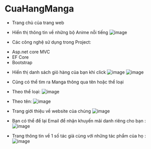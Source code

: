 # CuaHangManga

- Trang chủ của trang web
- Hiển thị thông tin về những bộ Anime nỗi tiếng
![image](https://user-images.githubusercontent.com/93509327/169927432-e553ee12-f8eb-4798-89c3-b9805a885d28.png)

- Các công nghệ sử dụng trong Project:
 + Asp.net core MVC
 + EF Core
 + Bootstrap

- Hiển thị danh sách giỏ hàng của bạn khi click 
![image](https://user-images.githubusercontent.com/93509327/169927535-a0ab409d-4851-43c8-97a9-91002c782265.png)
![image](https://user-images.githubusercontent.com/93509327/169927600-6bdb8817-528a-4dfa-bfd0-8e02608fcdd4.png)
- Cũng có thể tìm ra Manga thông qua tên hoặc thể loại
- Theo thể loại:
![image](https://user-images.githubusercontent.com/93509327/169927720-21ea0ad2-c4d0-42a4-8244-d178afb3a076.png)
- Theo tên: 
![image](https://user-images.githubusercontent.com/93509327/169927791-162aed04-f4d4-446f-ab05-5971b906111b.png)

- Trang giới thiệu về website của chúng 
![image](https://user-images.githubusercontent.com/93509327/169927970-4d00e336-dc67-4510-a2d6-b0f41c0772c1.png)
- Bạn có thể để lại Email để nhận khuyến mãi danh riêng cho bạn : 
![image](https://user-images.githubusercontent.com/93509327/169928062-22b25263-74b7-45e4-add7-b7248232b1fa.png)

- Trang thông tin về 1 số tác giả cùng với những tác phẩm của họ : 
![image](https://user-images.githubusercontent.com/93509327/169928163-7956a181-d41b-4229-a347-4404c8ba9a9d.png)
